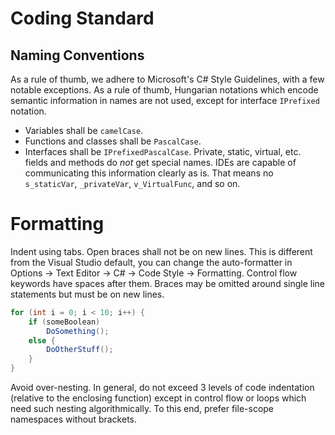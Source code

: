 # Coding Standard

## Naming Conventions
As a rule of thumb, we adhere to Microsoft's C# Style Guidelines, with a few notable exceptions. As a rule of thumb, Hungarian notations which encode semantic information in names are not used, except for interface `IPrefixed` notation.
- Variables shall be `camelCase`.
- Functions and classes shall be `PascalCase`.
- Interfaces shall be `IPrefixedPascalCase`.
Private, static, virtual, etc. fields and methods do *not* get special names. IDEs are capable of communicating this information clearly as is. That means no `s_staticVar`, `_privateVar`, `v_VirtualFunc`, and so on.

# Formatting
Indent using tabs. Open braces shall not be on new lines. This is different from the Visual Studio default, you can change the auto-formatter in Options -> Text Editor -> C# -> Code Style -> Formatting. Control flow keywords have spaces after them. Braces may be omitted around single line statements but must be on new lines.
```c#
for (int i = 0; i < 10; i++) {
    if (someBoolean) 
        DoSomething();
    else {
        DoOtherStuff();
    }
}
```
Avoid over-nesting. In general, do not exceed 3 levels of code indentation (relative to the enclosing function) except in control flow or loops which need such nesting algorithmically. To this end, prefer file-scope namespaces without brackets.
